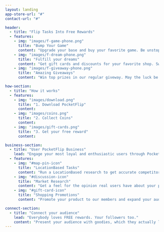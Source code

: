 ```yaml
---
layout: landing
app-store-url: "#"
contact-url: "#"

header:
  - title: "Flip Tasks Into Free Rewards"
  - features:
    - img: "images/f-game-phone.png"
      title: "Bump Your Game"
      content: "Upgrade your base and buy your favorite game. Be unstopable."
    - img: "images/f-dream-phone.png"
      title: "Fulfill your dreams"
      content: "Get gift cards and discounts for your favorite shop. Sweeeeet!!!!"
    - img: "images/f-giveaway-phone.png"
      title: "Amazing Giveaways"
      content: "Win top prizes in our regular giveway. May the luck be with you."

how-section:
  - title: "How it works"
  - features:
    - img: "images/download.png"
      title: "1. Download PocketFlip"
      content:
    - img: "images/coins.png"
      title: "2. Collect Coins"
      content:
    - img: "images/gift-cards.png"
      title: "3. Get your free reward"
      content:

business-section:
  - title: "User PocketFlip Business"
    lead: "Engage your most loyal and enthusiastic users through PocketFlip’s innovative engagement platform."
  - features:
    - img: "#map-pin-icon"
      title: "LocationBased Tasks"
      content: "Run a LocationBased research to get accurate competitor pricing and POS information."
    - img: "#discussion-icon"
      title: "Market Research"
      content: "Get a feel for the opinion real users have about your product."
    - img: "#gift-card-icon"
      title: "Shopping Promotions"
      content: "Promote your product to our members and expand your audience."

connect-section:
  - title: "Connect your audience"
    lead: "Everybody loves FREE rewards. Your followers too."
    content: "Present your audience with goodies, which they actually love. They can get them with PocketFlip for FREE and you can be certai: They’ll love your goodies."
---
```

